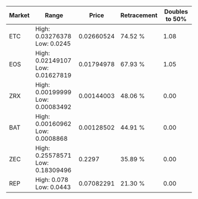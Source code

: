 | Market | Range | Price| Retracement | Doubles to 50% |
| --- | --- | --- | --- | --- |
| ETC | High: 0.03276378<br />Low: 0.0245 | 0.02660524 | 74.52 % | 1.08 |
| EOS | High: 0.02149107<br />Low: 0.01627819 | 0.01794978 | 67.93 % | 1.05 |
| ZRX | High: 0.00199999<br />Low: 0.00083492 | 0.00144003 | 48.06 % | 0.00 |
| BAT | High: 0.00160962<br />Low: 0.0008868 | 0.00128502 | 44.91 % | 0.00 |
| ZEC | High: 0.25578571<br />Low: 0.18309496 | 0.2297 | 35.89 % | 0.00 |
| REP | High: 0.078<br />Low: 0.0443 | 0.07082291 | 21.30 % | 0.00 |
